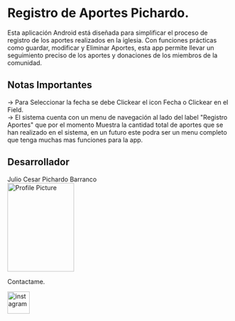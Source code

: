 # Registro de Aportes Pichardo.
Esta aplicación Android está diseñada para simplificar el proceso de registro de los aportes realizados en la iglesia. 
Con funciones prácticas como guardar, modificar y Eliminar Aportes, esta app permite llevar un seguimiento preciso de los aportes y donaciones de los miembros de la comunidad.
## **Notas Importantes**
-> Para Seleccionar la fecha se debe Clickear el icon Fecha o Clickear en el Field.<br>
-> El sistema cuenta con un menu de navegación al lado del label "Registro Aportes" que por el momento Muestra la cantidad total de aportes que se han realizado en el sistema, en un futuro este podra ser un menu completo que tenga muchas mas funciones para la app.

## **Desarrollador**
Julio Cesar Pichardo Barranco <br>
<img src="https://github.com/JPichardo2003/R_Aportes/assets/139656353/bc47cacd-d5d0-401d-b73a-2e8352a40207" alt="Profile Picture" height="200" width="150" />

Contactame.

<a href="https://www.instagram.com/j.pichardox27/" target="blank"><img align="center" src="https://user-images.githubusercontent.com/88904952/234981169-2dd1e58f-4b7e-468c-8213-034ba62156c3.png" alt="instagram" height="50" width="50" /></a>
